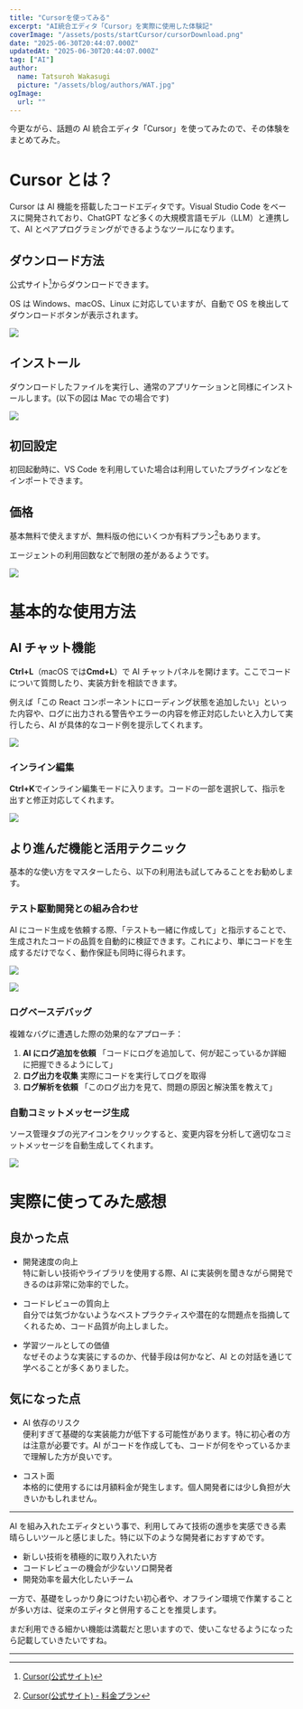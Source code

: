 ```yaml
---
title: "Cursorを使ってみる"
excerpt: "AI統合エディタ「Cursor」を実際に使用した体験記"
coverImage: "/assets/posts/startCursor/cursorDownload.png"
date: "2025-06-30T20:44:07.000Z"
updatedAt: "2025-06-30T20:44:07.000Z"
tag: ["AI"]
author:
  name: Tatsuroh Wakasugi
  picture: "/assets/blog/authors/WAT.jpg"
ogImage:
  url: ""
---
```


今更ながら、話題の AI 統合エディタ「Cursor」を使ってみたので、その体験をまとめてみた。

# Cursor とは？

Cursor は AI 機能を搭載したコードエディタです。Visual Studio Code をベースに開発されており、ChatGPT など多くの大規模言語モデル（LLM）と連携して、AI とペアプログラミングができるようなツールになります。

## ダウンロード方法

公式サイト[^1]からダウンロードできます。

OS は Windows、macOS、Linux に対応していますが、自動で OS を検出してダウンロードボタンが表示されます。

![](/assets/posts/startCursor/download.png)

## インストール

ダウンロードしたファイルを実行し、通常のアプリケーションと同様にインストールします。(以下の図は Mac での場合です)

![](/assets/posts/startCursor/installMac.png)

## 初回設定

初回起動時に、VS Code を利用していた場合は利用していたプラグインなどをインポートできます。

## 価格

基本無料で使えますが、無料版の他にいくつか有料プラン[^2]もあります。

エージェントの利用回数などで制限の差があるようです。

![](/assets/posts/startCursor/pricing.png)

# 基本的な使用方法

## AI チャット機能

**Ctrl+L**（macOS では**Cmd+L**）で AI チャットパネルを開けます。ここでコードについて質問したり、実装方針を相談できます。

例えば「この React コンポーネントにローディング状態を追加したい」といった内容や、ログに出力される警告やエラーの内容を修正対応したいと入力して実行したら、AI が具体的なコード例を提示してくれます。

![](/assets/posts/startCursor/cursorChat.png)

### インライン編集

**Ctrl+K**でインライン編集モードに入ります。コードの一部を選択して、指示を出すと修正対応してくれます。

![](/assets/posts/startCursor/inlineEditing.png)

## より進んだ機能と活用テクニック

基本的な使い方をマスターしたら、以下の利用法も試してみることをお勧めします。

### テスト駆動開発との組み合わせ

AI にコード生成を依頼する際、「テストも一緒に作成して」と指示することで、生成されたコードの品質を自動的に検証できます。これにより、単にコードを生成するだけでなく、動作保証も同時に得られます。

![](/assets/posts/startCursor/tdd1.png)

![](/assets/posts/startCursor/tdd2.png)

### ログベースデバッグ

複雑なバグに遭遇した際の効果的なアプローチ：

1. **AI にログ追加を依頼**
   「コードにログを追加して、何が起こっているか詳細に把握できるようにして」
2. **ログ出力を収集**
   実際にコードを実行してログを取得
3. **ログ解析を依頼**
   「このログ出力を見て、問題の原因と解決策を教えて」

### 自動コミットメッセージ生成

ソース管理タブの光アイコンをクリックすると、変更内容を分析して適切なコミットメッセージを自動生成してくれます。

![](/assets/posts/startCursor/autoCommitMessage.png)

# 実際に使ってみた感想

## 良かった点

- 開発速度の向上  
  特に新しい技術やライブラリを使用する際、AI に実装例を聞きながら開発できるのは非常に効率的でした。

- コードレビューの質向上  
  自分では気づかないようなベストプラクティスや潜在的な問題点を指摘してくれるため、コード品質が向上しました。

- 学習ツールとしての価値  
  なぜそのような実装にするのか、代替手段は何かなど、AI との対話を通じて学べることが多くありました。

## 気になった点

- AI 依存のリスク  
  便利すぎて基礎的な実装能力が低下する可能性があります。特に初心者の方は注意が必要です。AI がコードを作成しても、コードが何をやっているかまで理解した方が良いです。

- コスト面  
  本格的に使用するには月額料金が発生します。個人開発者には少し負担が大きいかもしれません。

---

AI を組み入れたエディタという事で、利用してみて技術の進歩を実感できる素晴らしいツールと感じました。特に以下のような開発者におすすめです。

- 新しい技術を積極的に取り入れたい方
- コードレビューの機会が少ないソロ開発者
- 開発効率を最大化したいチーム

一方で、基礎をしっかり身につけたい初心者や、オフライン環境で作業することが多い方は、従来のエディタと併用することを推奨します。

まだ利用できる細かい機能は満載だと思いますので、使いこなせるようになったら記載していきたいですね。

---

[^1]: [Cursor(公式サイト)](https://cursor.sh/)
[^2]: [Cursor(公式サイト) - 料金プラン](https://www.cursor.com/ja/pricing)
